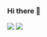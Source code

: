 ### Hi there 👋

<img align="center" src="https://github-readme-stats.vercel.app/api/top-langs/?username=afrischk&theme=radical" />
<img align="center" src="https://github-readme-stats.vercel.app/api?username=afrischk&show_icons=true&theme=radical" />

<!--
**afrischk/afrischk** is a ✨ _special_ ✨ repository because its `README.md` (this file) appears on your GitHub profile.

Here are some ideas to get you started:

- 🔭 I’m currently working on ...
- 🌱 I’m currently learning ...
- 👯 I’m looking to collaborate on ...
- 🤔 I’m looking for help with ...
- 💬 Ask me about ...
- 📫 How to reach me: ...
- 😄 Pronouns: ...
- ⚡ Fun fact: ...
-->
